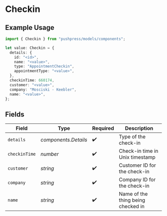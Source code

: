 # Checkin

## Example Usage

```typescript
import { Checkin } from "pushpress/models/components";

let value: Checkin = {
  details: {
    id: "<id>",
    name: "<value>",
    type: "AppointmentCheckin",
    appointmentType: "<value>",
  },
  checkinTime: 660174,
  customer: "<value>",
  company: "Mosciski - Keebler",
  name: "<value>",
};
```

## Fields

| Field                              | Type                               | Required                           | Description                        |
| ---------------------------------- | ---------------------------------- | ---------------------------------- | ---------------------------------- |
| `details`                          | *components.Details*               | :heavy_check_mark:                 | Type of the check-in               |
| `checkinTime`                      | *number*                           | :heavy_check_mark:                 | Check-in time in Unix timestamp    |
| `customer`                         | *string*                           | :heavy_check_mark:                 | Customer ID for the check-in       |
| `company`                          | *string*                           | :heavy_check_mark:                 | Company ID for the check-in        |
| `name`                             | *string*                           | :heavy_check_mark:                 | Name of the thing being checked in |